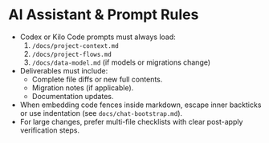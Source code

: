 # AI Assistant & Prompt Rules

- Codex or Kilo Code prompts must always load:
  1. `/docs/project-context.md`
  2. `/docs/project-flows.md`
  3. `/docs/data-model.md` (if models or migrations change)
- Deliverables must include:
  - Complete file diffs or new full contents.
  - Migration notes (if applicable).
  - Documentation updates.
- When embedding code fences inside markdown, escape inner backticks or use indentation (see `docs/chat-bootstrap.md`).
- For large changes, prefer multi-file checklists with clear post-apply verification steps.
